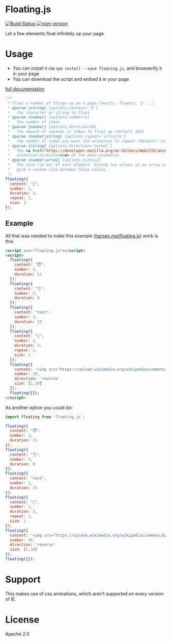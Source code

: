 # Floating.js

[![Build Status](https://travis-ci.org/Haroenv/floating.js.svg?branch=gh-pages)](https://travis-ci.org/Haroenv/floating.js)
[![npm version](https://badge.fury.io/js/floating.js.svg)](https://www.npmjs.com/package/floating.js)

Let a few elements float infinitely up your page

# Usage

* You can install it via `npm install --save floating.js`, and browserify it in your page
* You can download the script and embed it in your page

[full documentation](https://haroen.me/floating.js/doc/)

```js
/**
 * Float a number of things up on a page (hearts, flowers, 👌 ...)
 * @param {string} [options.content='👌']
 *   the character or string to float
 * @param {number} [options.number=1]
 *   the number of items
 * @param {number} [options.duration=10]
 *   the amount of seconds it takes to float up (default 10s)
 * @param {number|string} [options.repeat='infinite']
 *   the number of times you want the animation to repeat (default:'infinite')
 * @param {string} [options.direction='normal']
 *   The <a href="https://developer.mozilla.org/en-US/docs/Web/CSS/animation-direction">
 *   animation-direction</a> of the main animation
 * @param {number|array} [options.sizes=2]
 *   The size (in em) of each element. Giving two values in an array will
 *   give a random size between those values.
 */
floating({
  content: "🙋",
  number: 1,
  duration: 3,
  repeat: 1,
  size: 3
});
```

## Example

All that was needed to make this example ([haroen.me/floating.js](https://haroen.me/floating.js)) work is this:

```html
<script src="floating.js"></script>
<script>
  floating({
    content: "😇",
    number: 3,
    duration: 11
  });
  floating({
    content: "👌",
    number: 5,
    duration: 8
  });
  floating({
    content: "test",
    number: 3,
    duration: 15
  });
  floating({
    content: "🙋",
    number: 1,
    duration: 3,
    repeat: 1,
    size: 1
  });
  floating({
    content: '<img src="https://upload.wikimedia.org/wikipedia/commons/8/84/Weather-snow.svg">',
    number: 10,
    direction: 'reverse'
    size: [1,10]
  });
  floating({});
</script>
```

As another option you could do:

```js
import floating from 'floating.js';

floating({
  content: "😇",
  number: 3,
  duration: 11
});
floating({
  content: "👌",
  number: 5,
  duration: 8
});
floating({
  content: "test",
  number: 3,
  duration: 15
});
floating({
  content: "🙋",
  number: 1,
  duration: 3,
  repeat: 1,
  size: 1
});
floating({
  content: '<img src="https://upload.wikimedia.org/wikipedia/commons/8/84/Weather-snow.svg">',
  number: 10,
  direction: 'reverse'
  size: [1,10]
});
floating({});
```

# Support

This makes use of css animations, which aren't supported on every version of IE.

# License

Apache 2.0
